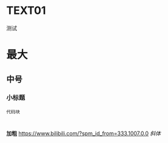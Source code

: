 # TEXT01
测试
# 最大
## 中号
### 小标题
```
代码块

```
# 
**加粗**
https://www.bilibili.com/?spm_id_from=333.1007.0.0
_斜体_
